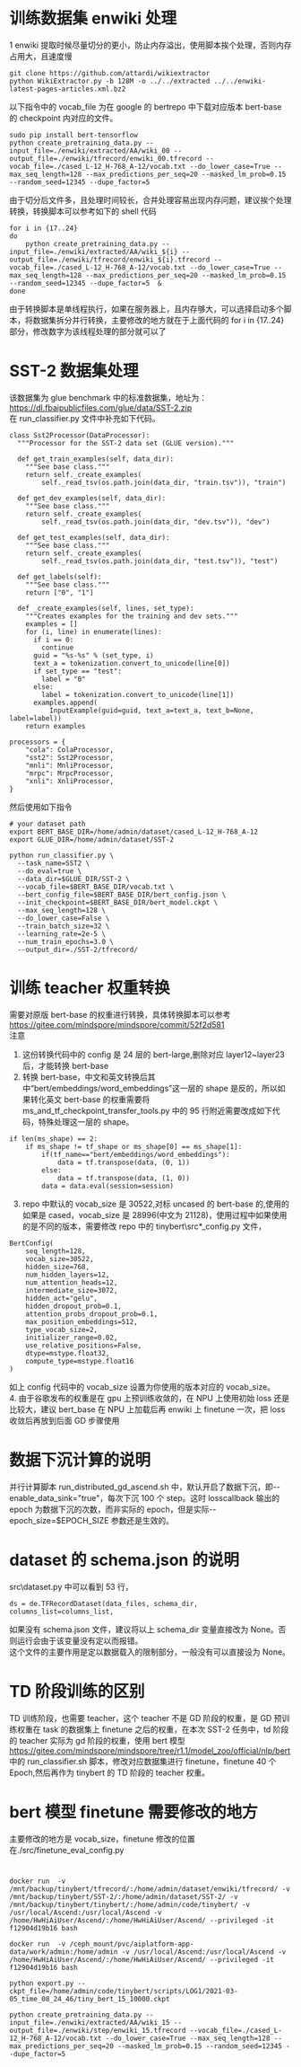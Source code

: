 # 训练数据集 enwiki 处理

1 enwiki 提取时候尽量切分的更小，防止内存溢出，使用脚本挨个处理，否则内存占用大，且速度慢

```
git clone https://github.com/attardi/wikiextractor
python WikiExtractor.py -b 128M -o ../../extracted ../../enwiki-latest-pages-articles.xml.bz2
```

以下指令中的 vocab_file 为在 google 的 bertrepo 中下载对应版本 bert-base 的 checkpoint 内对应的文件。

```
sudo pip install bert-tensorflow
python create_pretraining_data.py --input_file=./enwiki/extracted/AA/wiki_00 --output_file=./enwiki/tfrecord/enwiki_00.tfrecord --vocab_file=./cased_L-12_H-768_A-12/vocab.txt --do_lower_case=True --max_seq_length=128 --max_predictions_per_seq=20 --masked_lm_prob=0.15 --random_seed=12345 --dupe_factor=5
```

由于切分后文件多，且处理时间较长，合并处理容易出现内存问题，建议挨个处理转换，转换脚本可以参考如下的 shell 代码

```
for i in {17..24}
do
    python create_pretraining_data.py --input_file=./enwiki/extracted/AA/wiki_${i} --output_file=./enwiki/tfrecord/enwiki_${i}.tfrecord --vocab_file=./cased_L-12_H-768_A-12/vocab.txt --do_lower_case=True --max_seq_length=128 --max_predictions_per_seq=20 --masked_lm_prob=0.15 --random_seed=12345 --dupe_factor=5  &
done
```

由于转换脚本是单线程执行，如果在服务器上，且内存够大，可以选择启动多个脚本，将数据集拆分并行转换，主要修改的地方就在于上面代码的 for i in {17..24}部分，修改数字为该线程处理的部分就可以了

# SST-2 数据集处理

该数据集为 glue benchmark 中的标准数据集，地址为：https://dl.fbaipublicfiles.com/glue/data/SST-2.zip  
在 run_classifier.py 文件中补充如下代码。

```
class Sst2Processor(DataProcessor):
  """Processor for the SST-2 data set (GLUE version)."""

  def get_train_examples(self, data_dir):
    """See base class."""
    return self._create_examples(
        self._read_tsv(os.path.join(data_dir, "train.tsv")), "train")

  def get_dev_examples(self, data_dir):
    """See base class."""
    return self._create_examples(
        self._read_tsv(os.path.join(data_dir, "dev.tsv")), "dev")

  def get_test_examples(self, data_dir):
    """See base class."""
    return self._create_examples(
        self._read_tsv(os.path.join(data_dir, "test.tsv")), "test")

  def get_labels(self):
    """See base class."""
    return ["0", "1"]

  def _create_examples(self, lines, set_type):
    """Creates examples for the training and dev sets."""
    examples = []
    for (i, line) in enumerate(lines):
      if i == 0:
        continue
      guid = "%s-%s" % (set_type, i)
      text_a = tokenization.convert_to_unicode(line[0])
      if set_type == "test":
        label = "0"
      else:
        label = tokenization.convert_to_unicode(line[1])
      examples.append(
          InputExample(guid=guid, text_a=text_a, text_b=None, label=label))
    return examples

processors = {
    "cola": ColaProcessor,
    "sst2": Sst2Processor,
    "mnli": MnliProcessor,
    "mrpc": MrpcProcessor,
    "xnli": XnliProcessor,
}
```

然后使用如下指令

```
# your dataset path
export BERT_BASE_DIR=/home/admin/dataset/cased_L-12_H-768_A-12
export GLUE_DIR=/home/admin/dataset/SST-2

python run_classifier.py \
  --task_name=SST2 \
  --do_eval=true \
  --data_dir=$GLUE_DIR/SST-2 \
  --vocab_file=$BERT_BASE_DIR/vocab.txt \
  --bert_config_file=$BERT_BASE_DIR/bert_config.json \
  --init_checkpoint=$BERT_BASE_DIR/bert_model.ckpt \
  --max_seq_length=128 \
  --do_lower_case=False \
  --train_batch_size=32 \
  --learning_rate=2e-5 \
  --num_train_epochs=3.0 \
  --output_dir=./SST-2/tfrecord/
```

# 训练 teacher 权重转换

需要对原版 bert-base 的权重进行转换，具体转换脚本可以参考 https://gitee.com/mindspore/mindspore/commit/52f2d581  
注意

1. 这份转换代码中的 config 是 24 层的 bert-large,删除对应 layer12~layer23 后，才能转换 bert-base
2. 转换 bert-base，中文和英文转换后其中“bert/embeddings/word_embeddings”这一层的 shape 是反的，所以如果转化英文 bert-base 的权重需要将 ms_and_tf_checkpoint_transfer_tools.py 中的 95 行附近需要改成如下代码，特殊处理这一层的 shape。

```
if len(ms_shape) == 2:
    if ms_shape != tf_shape or ms_shape[0] == ms_shape[1]:
        if(tf_name=="bert/embeddings/word_embeddings"):
            data = tf.transpose(data, (0, 1))
        else:
            data = tf.transpose(data, (1, 0))
        data = data.eval(session=session)
```

3. repo 中默认的 vocab_size 是 30522,对标 uncased 的 bert-base 的,使用的如果是 cased，vocab_size 是 28996(中文为 21128)，使用过程中如果使用的是不同的版本，需要修改 repo 中的 tinybert\src\*\_config.py 文件，

```
BertConfig(
    seq_length=128,
    vocab_size=30522,
    hidden_size=768,
    num_hidden_layers=12,
    num_attention_heads=12,
    intermediate_size=3072,
    hidden_act="gelu",
    hidden_dropout_prob=0.1,
    attention_probs_dropout_prob=0.1,
    max_position_embeddings=512,
    type_vocab_size=2,
    initializer_range=0.02,
    use_relative_positions=False,
    dtype=mstype.float32,
    compute_type=mstype.float16
)
```

如上 config 代码中的 vocab_size 设置为你使用的版本对应的 vocab_size。  
4. 由于谷歌发布的权重是在 gpu 上预训练收敛的，在 NPU 上使用初始 loss 还是比较大，建议 bert_base 在 NPU 上加载后再 enwiki 上 finetune 一次，把 loss 收敛后再放到后面 GD 步骤使用

# 数据下沉计算的说明

并行计算脚本 run_distributed_gd_ascend.sh 中，默认开启了数据下沉，即--enable_data_sink="true"，每次下沉 100 个 step。这时 losscallback 输出的 epoch 为数据下沉的次数，而非实际的 epoch，但是实际--epoch_size=$EPOCH_SIZE 参数还是生效的。

# dataset 的 schema.json 的说明

src\dataset.py 中可以看到 53 行，

```
ds = de.TFRecordDataset(data_files, schema_dir, columns_list=columns_list,
```

如果没有 schema.json 文件，建议将以上 schema_dir 变量直接改为 None。否则运行会由于该变量没有定以而报错。  
这个文件的主要作用是定以数据载入的限制部分，一般没有可以直接设为 None。

# TD 阶段训练的区别

TD 训练阶段，也需要 teacher，这个 teacher 不是 GD 阶段的权重，是 GD 预训练权重在 task 的数据集上 finetune 之后的权重，在本次 SST-2 任务中，td 阶段的 teacher 实际为 gd 阶段的权重，使用 bert 模型 https://gitee.com/mindspore/mindspore/tree/r1.1/model_zoo/official/nlp/bert 中的 run_classifier.sh 脚本，修改对应数据集进行 finetune，finetune 40 个 Epoch,然后再作为 tinybert 的 TD 阶段的 teacher 权重。

# bert 模型 finetune 需要修改的地方

主要修改的地方是 vocab_size，finetune 修改的位置在./src/finetune_eval_config.py

#

```
docker run  -v /mnt/backup/tinybert/tfrecord/:/home/admin/dataset/enwiki/tfrecord/ -v /mnt/backup/tinybert/SST-2/:/home/admin/dataset/SST-2/ -v /mnt/backup/tinybert/tinybert/:/home/admin/code/tinybert/ -v /usr/local/Ascend:/usr/local/Ascend -v /home/HwHiAiUser/Ascend/:/home/HwHiAiUser/Ascend/ --privileged -it f12904d19b16 bash

docker run  -v /ceph_mount/pvc/aiplatform-app-data/work/admin:/home/admin -v /usr/local/Ascend:/usr/local/Ascend -v /home/HwHiAiUser/Ascend/:/home/HwHiAiUser/Ascend/ --privileged -it f12904d19b16 bash

python export.py --ckpt_file=/home/admin/code/tinybert/scripts/LOG1/2021-03-05_time_08_24_46/tiny_bert_15_10000.ckpt

python create_pretraining_data.py --input_file=./enwiki/extracted/AA/wiki_15 --output_file=./enwiki/step/enwiki_15.tfrecord --vocab_file=./cased_L-12_H-768_A-12/vocab.txt --do_lower_case=True --max_seq_length=128 --max_predictions_per_seq=20 --masked_lm_prob=0.15 --random_seed=12345 --dupe_factor=5

```
